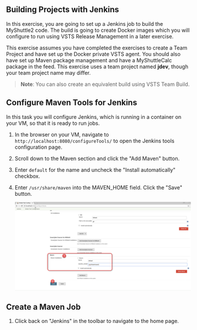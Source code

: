 ## Building Projects with Jenkins

In this exercise, you are going to set up a Jenkins job to build the MyShuttle2 code. The build is going to create Docker images which you will configure to run using VSTS Release Management in a later exercise.

This exercise assumes you have completed the exercises to create a Team Project and have set up the Docker private VSTS agent. You should also have set up Maven package management and have a MyShuttleCalc package in the feed. This exercise uses a team project named **jdev**, though your team project name may differ.

> **Note**: You can also create an equivalent build using VSTS Team Build.

Configure Maven Tools for Jenkins
---------------------------------

In this task you will configure Jenkins, which is running in a container on your VM, so that it is ready to run jobs.

1. In the browser on your VM, navigate to `http://localhost:8080/configureTools/` to open the Jenkins tools configuration page.
1. Scroll down to the Maven section and click the "Add Maven" button.
1. Enter `default` for the name and uncheck the "Install automatically" checkbox.
1. Enter `/usr/share/maven` into the MAVEN_HOME field. Click the "Save" button.

    ![Configure Maven](images/jenkins-build/configure-maven.png "Configure Maven")

Create a Maven Job
------------------
1. Click back on "Jenkins" in the toolbar to navigate to the home page.



